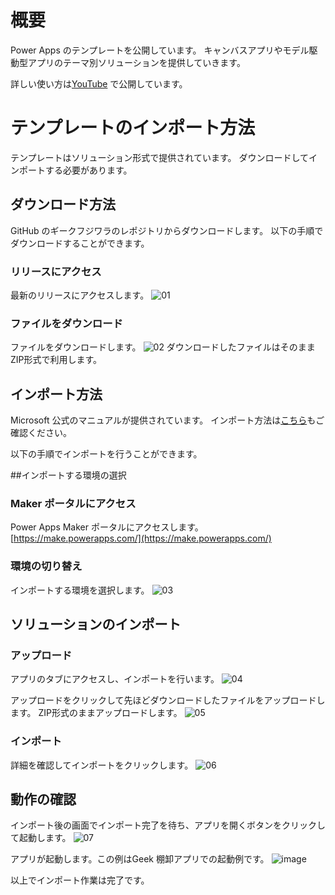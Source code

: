 # 概要
Power Apps のテンプレートを公開しています。
キャンバスアプリやモデル駆動型アプリのテーマ別ソリューションを提供していきます。

詳しい使い方は[YouTube](https://www.youtube.com/@geekfujiwara) で公開しています。


# テンプレートのインポート方法

テンプレートはソリューション形式で提供されています。
ダウンロードしてインポートする必要があります。

## ダウンロード方法
GitHub のギークフジワラのレポジトリからダウンロードします。
以下の手順でダウンロードすることができます。

### リリースにアクセス
最新のリリースにアクセスします。
![01](https://user-images.githubusercontent.com/96101315/236035069-4b8853e8-9a58-43cb-b894-9d81d15e11cc.png)

### ファイルをダウンロード
ファイルをダウンロードします。
![02](https://user-images.githubusercontent.com/96101315/236035098-879f5d21-50d0-4f7c-bfe7-2195462199cf.png)
ダウンロードしたファイルはそのままZIP形式で利用します。

## インポート方法
Microsoft 公式のマニュアルが提供されています。
インポート方法は[こちら](https://learn.microsoft.com/ja-jp/power-apps/maker/canvas-apps/export-import-app#%E3%82%AD%E3%83%A3%E3%83%B3%E3%83%90%E3%82%B9-%E3%82%A2%E3%83%97%E3%83%AA-%E3%83%91%E3%83%83%E3%82%B1%E3%83%BC%E3%82%B8%E3%81%AE%E3%82%A4%E3%83%B3%E3%83%9D%E3%83%BC%E3%83%88)もご確認ください。

以下の手順でインポートを行うことができます。

##インポートする環境の選択

### Maker ポータルにアクセス
Power Apps Maker ポータルにアクセスします。
[https://make.powerapps.com/](https://make.powerapps.com/)

### 環境の切り替え
インポートする環境を選択します。
![03](https://user-images.githubusercontent.com/96101315/236039165-3b7c6925-e2a4-4e72-aa51-d9081a92b9ba.png)

## ソリューションのインポート
### アップロード
アプリのタブにアクセスし、インポートを行います。
![04](https://user-images.githubusercontent.com/96101315/236039157-cbd4a4c9-c438-427f-a746-f74eb5a3c8b9.png)

アップロードをクリックして先ほどダウンロードしたファイルをアップロードします。
ZIP形式のままアップロードします。
![05](https://user-images.githubusercontent.com/96101315/236039155-33c3ee41-6301-40c2-81a8-9508842a1fc7.png)

### インポート
詳細を確認してインポートをクリックします。
![06](https://user-images.githubusercontent.com/96101315/236039143-430a21fc-7c84-43d1-b60a-b165278fad0a.png)

## 動作の確認
インポート後の画面でインポート完了を待ち、アプリを開くボタンをクリックして起動します。
![07](https://user-images.githubusercontent.com/96101315/236040811-74e2554c-ae6d-49e0-aa50-c5d99c763408.png)

アプリが起動します。この例はGeek 棚卸アプリでの起動例です。
![image](https://user-images.githubusercontent.com/96101315/236041262-49975724-26be-453b-9666-af271b57ae91.png)

以上でインポート作業は完了です。
